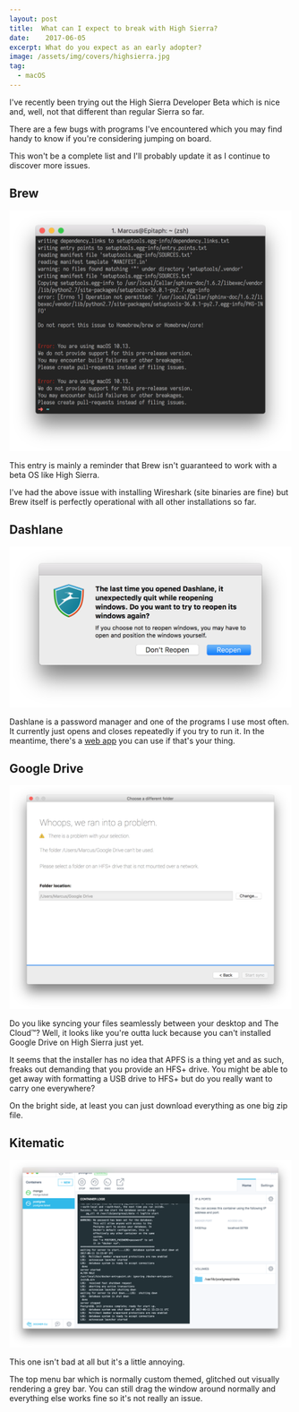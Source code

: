 ```yaml
---
layout: post
title:  What can I expect to break with High Sierra?
date:    2017-06-05
excerpt: What do you expect as an early adopter?
image: /assets/img/covers/highsierra.jpg
tag:
  - macOS
---
```


I've recently been trying out the High Sierra Developer Beta which is nice and, well, not that different than regular Sierra so far.

There are a few bugs with programs I've encountered which you may find handy to know if you're considering jumping on board.

This won't be a complete list and I'll probably update it as I continue to discover more issues.

## Brew

[![Some brew warnings for early adapters][1]][1]

[1]: /assets/img/highsierra/brew.png

This entry is mainly a reminder that Brew isn't guaranteed to work with a beta OS like High Sierra.

I've had the above issue with installing Wireshark (site binaries are fine) but Brew itself is perfectly operational with all other installations so far.

## Dashlane

[![A macOS error message saying Dashlane has crashed][2]][2]

[2]: /assets/img/highsierra/dashlane.png

Dashlane is a password manager and one of the programs I use most often. It currently just opens and closes repeatedly if you try to run it. In the meantime, there's a [web app](https://app.dashlane.com) you can use if that's your thing.

## Google Drive

[![A Google Drive error message asking for an HFS+ drive][3]][3]

[3]: /assets/img/highsierra/googledrive.png

Do you like syncing your files seamlessly between your desktop and The Cloud™? Well, it looks like you're outta luck because you can't installed Google Drive on High Sierra just yet.

It seems that the installer has no idea that APFS is a thing yet and as such, freaks out demanding that you provide an HFS+ drive. You might be able to get away with formatting a USB drive to HFS+ but do you really want to carry one everywhere?

On the bright side, at least you can just download everything as one big zip file.

## Kitematic

[![The Kitematic main window with a minor visual glitch][4]][4]

[4]: /assets/img/highsierra/kitematic.png

This one isn't bad at all but it's a little annoying.

The top menu bar which is normally custom themed, glitched out visually rendering a grey bar. You can still drag the window around normally and everything else works fine so it's not really an issue.